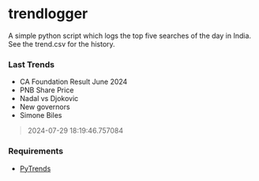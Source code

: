 # trendlogger
A simple python script which logs the top five searches of the day in India.<br>See the trend.csv for the history.<br>

<!-- Last Trends -->
### Last Trends
* CA Foundation Result June 2024
* PNB Share Price
* Nadal vs Djokovic
* New governors
* Simone Biles
> 2024-07-29 18:19:46.757084

<!-- Requirements -->
### Requirements
* [PyTrends](https://github.com/dreyco676/pytrends)
